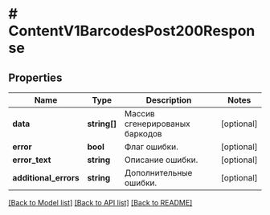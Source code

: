 # # ContentV1BarcodesPost200Response

## Properties

Name | Type | Description | Notes
------------ | ------------- | ------------- | -------------
**data** | **string[]** | Массив сгенерированых баркодов | [optional]
**error** | **bool** | Флаг ошибки. | [optional]
**error_text** | **string** | Описание ошибки. | [optional]
**additional_errors** | **string** | Дополнительные ошибки. | [optional]

[[Back to Model list]](../../README.md#models) [[Back to API list]](../../README.md#endpoints) [[Back to README]](../../README.md)
